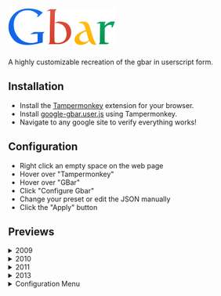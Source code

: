 # <img height="75px" alt="Gbar Logo" src="https://github.com/CallyHam/Google-Gbar/blob/main/images/gbar.svg?raw=true">

A highly customizable recreation of the gbar in userscript form.

## Installation
* Install the [Tampermonkey](https://www.tampermonkey.net/) extension for your browser.
* Install [google-gbar.user.js](https://github.com/CallyHam/Google-Gbar/raw/main/google-gbar.user.js) using Tampermonkey.
* Navigate to any google site to verify everything works!
  
## Configuration
* Right click an empty space on the web page
* Hover over "Tampermonkey"
* Hover over "GBar"
* Click "Configure Gbar"
* Change your preset or edit the JSON manually
* Click the "Apply" button

## Previews
<details>
<summary>2009</summary>
  
![2009: Menus Closed](https://github.com/CallyHam/Google-Gbar/blob/main/images/2009closed.png?raw=true)
![2009: Menus Open](https://github.com/CallyHam/Google-Gbar/blob/main/images/2009open.png?raw=true)
</details>
<details><summary>2010</summary>
  
![2010: Menus Closed](https://github.com/CallyHam/Google-Gbar/blob/main/images/2010closed.png?raw=true)
![2010: Menus Open](https://github.com/CallyHam/Google-Gbar/blob/main/images/2010open.png?raw=true)
</details>
<details><summary>2011</summary>
  
![2011: Menus Closed](https://github.com/CallyHam/Google-Gbar/blob/main/images/2011closed.png?raw=true)
![2011: Menus Open](https://github.com/CallyHam/Google-Gbar/blob/main/images/2011open.png?raw=true)
</details>
<details><summary>2013</summary>
  
![2013: Menus Closed](https://github.com/CallyHam/Google-Gbar/blob/main/images/2013closed.png?raw=true)
![2013: Menus Open](https://github.com/CallyHam/Google-Gbar/blob/main/images/2013open.png?raw=true)
</details>
<details><summary>Configuration Menu</summary>
  
![Configuration Menu](https://github.com/CallyHam/Google-Gbar/blob/main/images/settings.png?raw=true)
</details>
